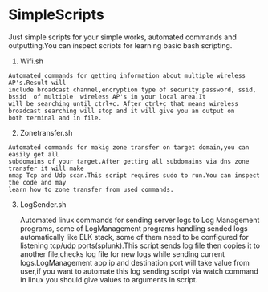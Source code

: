 # SimpleScripts


Just simple scripts for your simple works, automated commands and outputting.You can inspect scripts for learning basic bash scripting.


1.   Wifi.sh

	Automated commands for getting information about multiple wireless AP's.Result will
	include broadcast channel,encryption type of security password, ssid, bssid  of multiple  wireless AP's in your local area.It 
	will be searching until ctrl+c. After ctrl+c that means wireless broadcast searching will stop and it will give you an output on
	both terminal and in file.
	
2.   Zonetransfer.sh

	Automated commands for makig zone transfer on target domain,you can easily get all 
	subdomains of your target.After getting all subdomains via dns zone transfer it will make
	nmap Tcp and Udp scan.This script requires sudo to run.You can inspect the code and may
	learn how to zone transfer from used commands.


3. LogSender.sh
	
	Automated linux commands for sending server logs to Log Management programs, some of LogManagement programs handling sended logs 
	automatically like ELK stack, some of them need to be configured for listening tcp/udp ports(splunk).This script sends log file
	then copies it to another file,checks log file for new logs while sending current logs.LogManagement app ip and destination port
	will take value from user,if you want to automate this log sending script via watch command in linux you should give values to 
	arguments in script.
